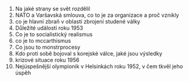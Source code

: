 1. Na jaké strany se svět rozdělil
2. NATO a Varšavská smlouva, co to je za organizace a proč vznikly
3. co je hlavní zbraň v oblasti zbrojení studené války
4. Důležité události roku 1953
5. Co je to socialistický realismus
6. co je to mccarthismus
7. Co jsou to monstrprocesy
8. Kdo proti sobě bojoval s korejské válce, jaké jsou výsledky
9. krizové situace roku 1956
10. Nejúspešnější olympionik v Helsinkách roku 1952, v čem tkvěl jeho úspěh
